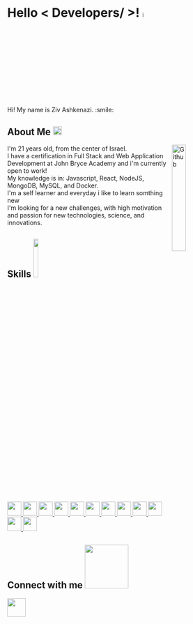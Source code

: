 
<!-- <div align="center">
<img width="100%" height = "250px" src="https://cdn.pixabay.com/photo/2018/01/14/23/12/nature-3082832_1280.jpg" alt="cover" />
</div> -->

<h1> Hello < Developers/ >! <img src = "https://raw.githubusercontent.com/MartinHeinz/MartinHeinz/master/wave.gif" width = "5%"> </h1>
  
<div size='20px'> Hi! My name is Ziv Ashkenazi. :smile: 
</div>

<h2> About Me <img src = "https://media0.giphy.com/media/KDDpcKigbfFpnejZs6/giphy.gif?cid=ecf05e47oy6f4zjs8g1qoiystc56cu7r9tb8a1fe76e05oty&rid=giphy.gif" width = 20px></h2>

<img width="25%" align="right" alt="Github" src="https://raw.githubusercontent.com/onimur/.github/master/.resources/git-header.svg" />
  
I'm 21 years old, from the center of Israel.<br>
I have a certification in Full Stack and Web Application Development at John Bryce Academy and i'm currently open to work!<br>
My knowledge is in: Javascript, React, NodeJS, MongoDB, MySQL, and Docker.<br>
I'm a self learner and everyday i like to learn somthing new<br>
I'm looking for a new challenges, with high motivation and passion for new technologies, science, and innovations.<br>

<h2> Skills <img src = "https://media2.giphy.com/media/QssGEmpkyEOhBCb7e1/giphy.gif?cid=ecf05e47a0n3gi1bfqntqmob8g9aid1oyj2wr3ds3mg700bl&rid=giphy.gif" width = "15%"> </h2>

<a href="https://github.com/ziv9529?tab=repositories&q=&type=&language=reactjs&sort=" > <img width ='32px' src ='https://raw.githubusercontent.com/rahulbanerjee26/githubAboutMeGenerator/main/icons/reactjs.svg'> </a>
<a href= "https://github.com/ziv9529?tab=repositories&q=&type=&language=javascript&sort=" > <img width ='32px' src ='https://raw.githubusercontent.com/rahulbanerjee26/githubAboutMeGenerator/main/icons/javascript.svg'> </a>
<a href= "https://github.com/ziv9529?tab=repositories&q=&type=&language=css&sort=" > <img width ='32px' src ='https://raw.githubusercontent.com/rahulbanerjee26/githubAboutMeGenerator/main/icons/css.svg'> </a>
<a href= "https://github.com/ziv9529?tab=repositories&q=&type=&language=html&sort=" > <img width ='32px' src ='https://raw.githubusercontent.com/rahulbanerjee26/githubAboutMeGenerator/main/icons/html.svg'> </a>
<a href= "https://github.com/ziv9529?tab=repositories&q=&type=&language=docker&sort=" > <img width ='32px' src ='https://raw.githubusercontent.com/rahulbanerjee26/githubAboutMeGenerator/main/icons/docker.svg'> </a>
<a href= "https://github.com/ziv9529?tab=repositories&q=&type=&language=mongodb&sort=" > <img width ='32px' src ='https://raw.githubusercontent.com/rahulbanerjee26/githubAboutMeGenerator/main/icons/mongodb.svg'> </a>
<a href= "https://github.com/ziv9529?tab=repositories&q=&type=&language=bootstrap&sort=" > <img width ='32px' src ='https://raw.githubusercontent.com/rahulbanerjee26/githubAboutMeGenerator/main/icons/bootstrap.svg'> </a>
<a href= "https://github.com/ziv9529?tab=repositories&q=&type=&language=nodejs&sort=" > <img width ='32px' src ='https://raw.githubusercontent.com/rahulbanerjee26/githubAboutMeGenerator/main/icons/nodejs.svg'> </a>
<a href= "https://github.com/ziv9529?tab=repositories&q=&type=&language=redux&sort=" > <img width ='32px' src ='https://raw.githubusercontent.com/rahulbanerjee26/githubAboutMeGenerator/main/icons/redux.svg'> </a>
<a href= "https://github.com/ziv9529?tab=repositories&q=&type=&language=typescript&sort=" > <img width ='32px' src ='https://raw.githubusercontent.com/rahulbanerjee26/githubAboutMeGenerator/main/icons/typescript.svg'> </a>
<a href= "https://github.com/ziv9529?tab=repositories&q=&type=&language=git&sort=" > <img width ='32px' src ='https://raw.githubusercontent.com/rahulbanerjee26/githubAboutMeGenerator/main/icons/git.svg'> </a>
<a href= "https://github.com/ziv9529?tab=repositories&q=&type=&language=express&sort=" > <img width ='32px' src ='https://raw.githubusercontent.com/rahulbanerjee26/githubAboutMeGenerator/main/icons/express.svg'> </a>


<h2> Connect with me <img src='https://raw.githubusercontent.com/ShahriarShafin/ShahriarShafin/main/Assets/handshake.gif' width="100px"> </h2>
<a href='https://www.linkedin.com/in/ziv-ashkenazi/' target="_blank"><img width = '42px' align= 'center' src="https://raw.githubusercontent.com/rahulbanerjee26/githubAboutMeGenerator/main/icons/linked-in-alt.svg"/></a>
